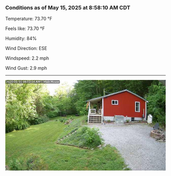 ### Conditions as of May 15, 2025 at 8:58:10 AM CDT 

Temperature: 73.70 &deg;F

Feels like: 73.70 &deg;F

Humidity: 84%

Wind Direction: ESE

Windspeed: 2.2 mph

Wind Gust: 2.9 mph

---

<img src="./images/latest.jpeg"/>

